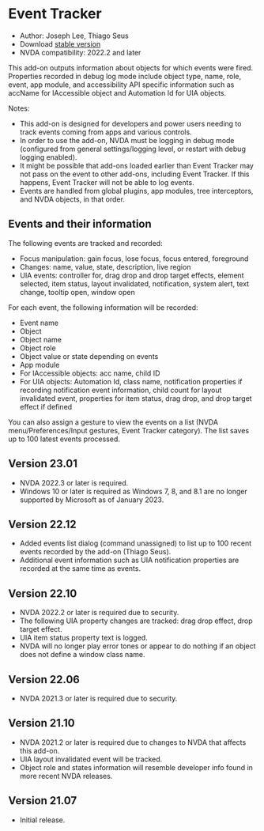 # Event Tracker

* Author: Joseph Lee, Thiago Seus
* Download [stable version][1]
* NVDA compatibility: 2022.2 and later

This add-on outputs information about objects for which events were fired. Properties recorded in debug log mode include object type, name, role, event, app module, and accessibility API specific information such as accName for IAccessible object and Automation Id for UIA objects.

Notes:

* This add-on is designed for developers and power users needing to track events coming from apps and various controls.
* In order to use the add-on, NVDA must be logging in debug mode (configured from general settings/logging level, or restart with debug logging enabled).
* It might be possible that add-ons loaded earlier than Event Tracker may not pass on the event to other add-ons, including Event Tracker. If this happens, Event Tracker will not be able to log events.
* Events are handled from global plugins, app modules, tree interceptors, and NVDA objects, in that order.

## Events and their information

The following events are tracked and recorded:

* Focus manipulation: gain focus, lose focus, focus entered, foreground
* Changes: name, value, state, description, live region
* UIA events: controller for, drag drop and drop target effects, element selected, item status, layout invalidated, notification, system alert, text change, tooltip open, window open

For each event, the following information will be recorded:

* Event name
* Object
* Object name
* Object role
* Object value or state depending on events
* App module
* For IAccessible objects: acc name, child ID
* For UIA objects: Automation Id, class name, notification properties if recording notification event information, child count for layout invalidated event, properties for item status, drag drop, and drop target effect if defined

You can also assign a gesture to view the events on a list (NVDA menu/Preferences/Input gestures, Event Tracker category). The list saves up to 100 latest events processed.

## Version 23.01

* NVDA 2022.3 or later is required.
* Windows 10 or later is required as Windows 7, 8, and 8.1 are no longer supported by Microsoft as of January 2023.

## Version 22.12

* Added events list dialog (command unassigned) to list up to 100 recent events recorded by the add-on (Thiago Seus).
* Additional event information such as UIA notification properties are recorded at the same time as events.

## Version 22.10

* NVDA 2022.2 or later is required due to security.
* The following UIA property changes are tracked: drag drop effect, drop target effect.
* UIA item status property text is logged.
* NVDA will no longer play error tones or appear to do nothing if an object does not define a window class name.

## Version 22.06

* NVDA 2021.3 or later is required due to security.

## Version 21.10

* NVDA 2021.2 or later is required due to changes to NVDA that affects this add-on.
* UIA layout invalidated event will be tracked.
* Object role and states information will resemble developer info found in more recent NVDA releases.

## Version 21.07

* Initial release.

[1]: https://addons.nvda-project.org/files/get.php?file=evttracker
